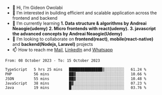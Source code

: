 - 👋 Hi, I’m Gideon Owolabi
- 👀 I’m interested in building efficient and scalable application across the frontend and backend
- 🌱 I’m currently learning <b>1. Data structure & algorithms by Andreai Neaogie(udemy)</b> <b>2. Micro frontends with react(udemy).</b>  <b>3. javascript the advanced concepts by Andreai Neaogie(Udemy)</b>
- 💞️ I’m looking to collaborate on <b>frontend(react)</b>, <b>mobile(react-native)</b> and <b>backend(Nodejs, Laravel)</b> projects
- 📫 How to reach me <a href="mailto:gideoniyin2021@gmail.com">Mail</a>, <a href="https://www.linkedin.com/in/gideon-owolabi-9b667a232/">LinkedIn</a> and <a href="https://wa.me/2348055377085">Whatsapp</a>

<!---
gude1/gude1 is a ✨ special ✨ repository because its `README.md` (this file) appears on your GitHub profile.
You can click the Preview link to take a look at your changes.
--->

<!--START_SECTION:waka-->

```txt
From: 08 October 2023 - To: 15 October 2023

TypeScript   5 hrs 25 mins   ███████████████▒░░░░░░░░░   61.24 %
PHP          56 mins         ██▓░░░░░░░░░░░░░░░░░░░░░░   10.66 %
JSON         55 mins         ██▓░░░░░░░░░░░░░░░░░░░░░░   10.48 %
JavaScript   38 mins         █▓░░░░░░░░░░░░░░░░░░░░░░░   07.23 %
Java         19 mins         █░░░░░░░░░░░░░░░░░░░░░░░░   03.76 %
```

<!--END_SECTION:waka-->
